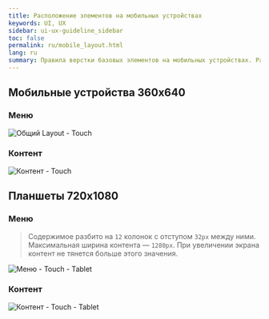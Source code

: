 ```yaml
---
title: Расположение элементов на мобильных устройствах
keywords: UI, UX
sidebar: ui-ux-guideline_sidebar
toc: false
permalink: ru/mobile_layout.html
lang: ru
summary: Правила верстки базовых элементов на мобильных устройствах. Расположение меню и контента на планшетах и смартфонах.
---
```


## Мобильные устройства 360x640

### Меню

![Общий Layout - Touch](../../../images/pages/guides/ui-ux-guideline/uiuxg_mobile_layout/1.png)

### Контент

![Контент - Touch](../../../images/pages/guides/ui-ux-guideline/uiuxg_mobile_layout/2.png)

## Планшеты 720x1080

### Меню

>Содержимое разбито на `12` колонок с отступом `32px` между ними. Максимальная ширина контента — `1280px`. При увеличении экрана контент не тянется больше этого значения.

![Меню - Touch - Tablet](../../../images/pages/guides/ui-ux-guideline/uiuxg_mobile_layout/3.png)

### Контент

![Контент - Touch - Tablet](../../../images/pages/guides/ui-ux-guideline/uiuxg_mobile_layout/4.png)

